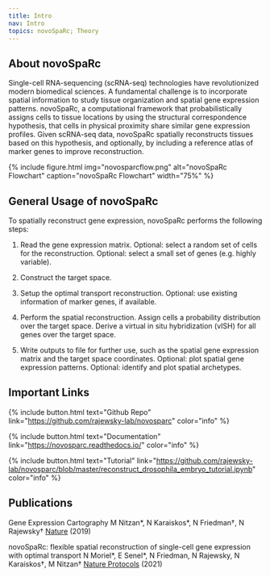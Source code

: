 ```yaml
---
title: Intro
nav: Intro
topics: novoSpaRc; Theory
---
```


## About novoSpaRc
Single-cell RNA-sequencing (scRNA-seq) technologies have revolutionized modern biomedical sciences. A fundamental challenge is to incorporate spatial information to study tissue organization and spatial gene expression patterns. 
novoSpaRc, a computational framework that probabilistically assigns cells to tissue locations by using the structural correspondence hypothesis, that cells in physical proximity share similar gene expression profiles. Given scRNA-seq data, novoSpaRc spatially reconstructs tissues based on this hypothesis, and optionally, by including a reference atlas of marker genes to improve reconstruction. 

{% include figure.html img="novosparcflow.png" alt="novoSpaRc Flowchart" caption="novoSpaRc Flowchart" width="75%" %}

## General Usage of novoSpaRc

To spatially reconstruct gene expression, novoSpaRc performs the following steps:

1. Read the gene expression matrix.
        Optional: select a random set of cells for the reconstruction.
        Optional: select a small set of genes (e.g. highly variable).

2. Construct the target space.

3. Setup the optimal transport reconstruction.
        Optional: use existing information of marker genes, if available.

4. Perform the spatial reconstruction.
        Assign cells a probability distribution over the target space.
        Derive a virtual in situ hybridization (vISH) for all genes over the target space.
5. Write outputs to file for further use, such as the spatial gene expression matrix and the target space coordinates.
    Optional: plot spatial gene expression patterns.
    Optional: identify and plot spatial archetypes.

## Important Links

{% include button.html text="Github Repo" link="https://github.com/rajewsky-lab/novosparc" color="info" %}

{% include button.html text="Documentation" link="https://novosparc.readthedocs.io/" color="info" %}

{% include button.html text="Tutorial" link="https://github.com/rajewsky-lab/novosparc/blob/master/reconstruct_drosophila_embryo_tutorial.ipynb" color="info" %}

## Publications

Gene Expression Cartography
M Nitzan*, N Karaiskos*, N Friedman†, N Rajewsky†
[Nature](https://www.nature.com/articles/s41586-019-1773-3) (2019)

novoSpaRc: flexible spatial reconstruction of single-cell gene expression with optimal transport
N Moriel*, E Senel*, N Friedman, N Rajewsky, N Karaiskos†, M Nitzan†
[Nature Protocols](https://www.nature.com/articles/s41596-021-00573-7) (2021)









